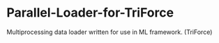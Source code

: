 # Parallel-Loader-for-TriForce
Multiprocessing data loader written for use in ML framework. (TriForce)
